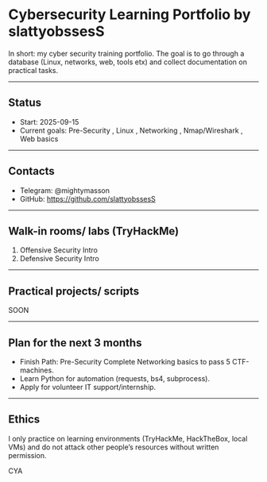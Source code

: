 # Cybersecurity Learning Portfolio by slattyobssesS

In short: my cyber security training portfolio. The goal is to go through a database (Linux, networks, web, tools etx) and collect documentation on practical tasks.

---

## Status
- Start: 2025-09-15  
- Current goals: Pre-Security , Linux , Networking , Nmap/Wireshark , Web basics  

---

## Contacts
- Telegram: @mightymasson  
- GitHub: https://github.com/slattyobssesS

---

## Walk-in rooms/ labs (TryHackMe)

1. Offensive Security Intro
2. Defensive Security Intro


---

## Practical projects/ scripts

SOON

---

## Plan for the next 3 months
- Finish Path: Pre-Security Complete Networking basics to pass 5 CTF-machines.  
- Learn Python for automation (requests, bs4, subprocess).  
- Apply for volunteer IT support/internship.

---

## Ethics
I only practice on learning environments (TryHackMe, HackTheBox, local VMs) and do not attack other people’s resources without written permission.

CYA

